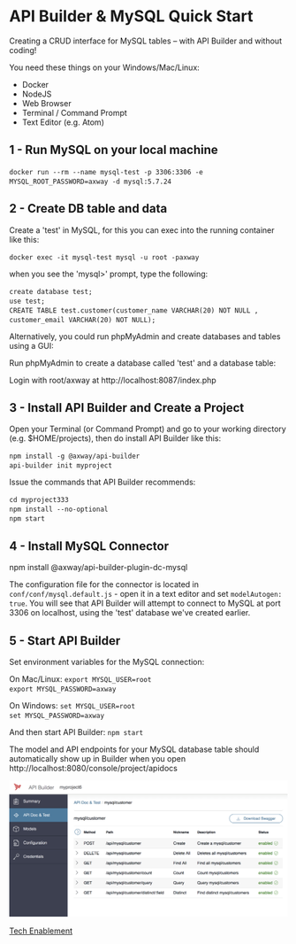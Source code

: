 # API Builder & MySQL Quick Start

Creating a CRUD interface for MySQL tables – with API Builder and without coding!

You need these things on your Windows/Mac/Linux:

* Docker
* NodeJS
* Web Browser
* Terminal / Command Prompt
* Text Editor (e.g. Atom)

## 1 - Run MySQL on your local machine

`docker run --rm --name mysql-test -p 3306:3306 -e MYSQL_ROOT_PASSWORD=axway -d mysql:5.7.24`


## 2 - Create DB table and data

Create a 'test' in MySQL, for this you can exec into the running container like this:

`docker exec -it mysql-test mysql -u root -paxway`

when you see the 'mysql>' prompt, type the following:

`create database test;`   
`use test;`   
`CREATE TABLE test.customer(customer_name VARCHAR(20) NOT NULL , customer_email VARCHAR(20) NOT NULL);`

Alternatively, you could run phpMyAdmin and create databases and tables using a GUI:

Run phpMyAdmin to create a database called 'test' and a database table:

Login with root/axway at http://localhost:8087/index.php

## 3 - Install API Builder and Create a Project

Open your Terminal (or Command Prompt) and go to your working directory (e.g. $HOME/projects), then do install API Builder like this:

`npm install -g @axway/api-builder`  
`api-builder init myproject`

Issue the commands that API Builder recommends:

`cd myproject333`   
`npm install --no-optional`   
`npm start`

## 4 - Install MySQL Connector

npm install @axway/api-builder-plugin-dc-mysql

The configuration file 	for the connector is located in `conf/conf/mysql.default.js` - open it in a text editor and set `modelAutogen: true`. You will see that API Builder will attempt to connect to MySQL at port 3306 on localhost, using the 'test' database we've created earlier.


## 5 - Start API Builder

Set environment variables for the MySQL connection:

On Mac/Linux:
`export MYSQL_USER=root`   
`export MYSQL_PASSWORD=axway`

On Windows:
`set MYSQL_USER=root`   
`set MYSQL_PASSWORD=axway`

And then start API Builder:
`npm start`

The model and API endpoints for your MySQL database table should automatically show up in Builder when you open http://localhost:8080/console/project/apidocs 

![](builder-cust1.png)


[Tech Enablement](https://github.com/Axway/api-builder-standalone-tech-enablement)

